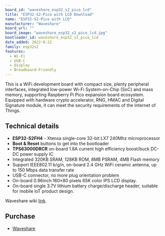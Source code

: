 ```yaml
---
board_id: "waveshare_esp32_s2_pico_lcd"
title: "ESP32-S2-Pico with LCD Download"
name: "ESP32-S2-Pico with LCD"
manufacturer: "Waveshare"
board_url: ""
board_image: "waveshare_esp32_s2_pico_lcd.jpg"
bootloader_id: waveshare_esp32_s2_pico_lcd
date_added: 2022-8-22
family: esp32s2
features:
  - Wi-Fi
  - USB-C
  - Display
  - Breadboard-Friendly
---
```


This is a WiFi development board with compact size, plenty peripheral interfaces, integrated low-power Wi-Fi System-on-Chip (SoC) and mass memory, supporting Raspberry Pi Pico expansion board ecosystem.
Equipped with hardware crypto accelerator, RNG, HMAC and Digital Signature module, it can meet the security requirements of the Internet of Things.

## Technical details

- **ESP32-S2FH4** - Xtensa single-core 32-bit LX7 240Mhz microprocessor
- **Boot & Reset** buttons to get into the bootloader
- **TPS63000DRCR** on-board 1.8A current high efficiency boost/buck DC-DC power supply IC
- Integrated 320KB SRAM, 128KB ROM, 8MB PSRAM, 4MB Flash memory
- Support IEEE802.11 b/g/n, on-board 2.4 GHz WiFi ceramic antenna, up to 150 Mbps data transfer rate
- USB-C connector, no more plug orientation problem
- On-board 0.96inch 160×80 pixels 65K color IPS LCD display.
- On-board single 3.7V lithium battery charge/discharge header, suitable for mobile IoT product design.


Waveshare wiki [link](https://www.waveshare.com/wiki/ESP32-S2-Pico).

## Purchase

* [Waveshare](https://www.waveshare.com/esp32-s2.htm)

